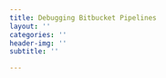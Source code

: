 ```yaml
---
title: Debugging Bitbucket Pipelines
layout: ''
categories: ''
header-img: ''
subtitle: ''

---
```

